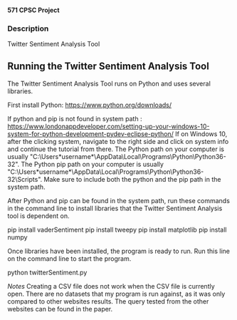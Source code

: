 #### 571 CPSC Project

### Description 
Twitter Sentiment Analysis Tool

## Running the Twitter Sentiment Analysis Tool

The Twitter Sentiment Analysis Tool runs on Python and uses several libraries.

First install Python: https://www.python.org/downloads/

If python and pip is not found in system path : https://www.londonappdeveloper.com/setting-up-your-windows-10-system-for-python-development-pydev-eclipse-python/
If on Windows 10, after the clicking system, navigate to the right side and click on system info and continue the tutorial from there.
The Python path on your computer is usually "C:\Users\*username*\AppData\Local\Programs\Python\Python36-32".
The Python pip path on your computer is usually "C:\Users\*username*\AppData\Local\Programs\Python\Python36-32\Scripts".
Make sure to include both the python and the pip path in the system path.

After Python and pip can be found in the system path, run these commands in the command line to install libraries that the
Twitter Sentiment Analysis tool is dependent on.

pip install vaderSentiment
pip install tweepy
pip install matplotlib
pip install numpy

Once libraries have been installed, the program is ready to run. Run this line on the command line to start the program.

python twitterSentiment.py

*Notes*
Creating a CSV file does not work when the CSV file is currently open.
There are no datasets that my program is run against, as it was only compared to other websites results. 
The query tested from the other websites can be found in the paper.